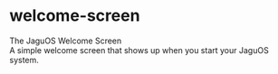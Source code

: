# welcome-screen
The JaguOS Welcome Screen  
A simple welcome screen that shows up when you start your JaguOS system.
